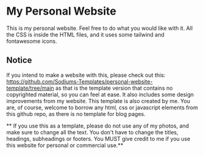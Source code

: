 # My Personal Website

This is my personal website. Feel free to do what you would like with it. All the CSS is inside the HTML files, and it uses some tailwind and fontawesome icons.

## Notice

If you intend to make a website with this, please check out this: https://github.com/Sodiums-Templates/personal-website-template/tree/main as that is the template version that contains no copyrighted material, so you can feel at ease. It also includes some design improvements from my website. This template is also created by me. You are, of course, welcome to borrow any html, css or javascript elements from this github repo, as there is no template for blog pages.


**
If you use this as a template, please do not use any of my photos, and make sure to change all the text. You don't have to change the titles, headings, subheadings or footers. You MUST give credit to me if you use this website for personal or commercial use.**
